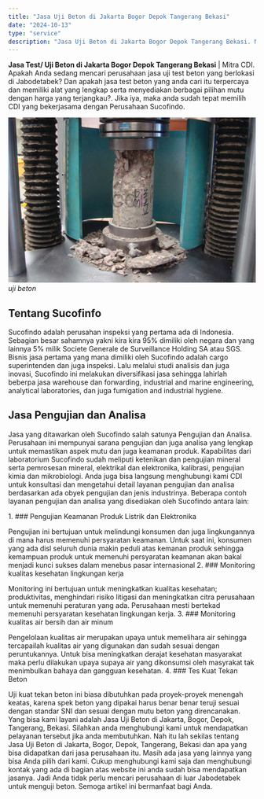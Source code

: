 ```yaml
---
title: "Jasa Uji Beton di Jakarta Bogor Depok Tangerang Bekasi"
date: "2024-10-13"
type: "service"
description: "Jasa Uji Beton di Jakarta Bogor Depok Tangerang Bekasi. Nah itu lah sekilas tentang Jasa Uji Beton di Jakarta, Bogor, Depok, Tangerang, Bekasi dan apa yang b..."
---
```


**Jasa Test/ Uji Beton di Jakarta Bogor Depok Tangerang Bekasi** | Mitra CDI. Apakah Anda sedang mencari perusahaan jasa uji test beton yang berlokasi di Jabodetabek? Dan apakah jasa test beton yang anda cari itu terpercaya dan memiliki alat yang lengkap serta menyediakan berbagai pilihan mutu dengan harga yang terjangkau?. Jika iya, maka anda sudah tepat memilih CDI yang bekerjasama dengan Perusahaan Sucofindo.

![jasa uji beton](/images/blog/jasa-test-uji-beton.jpg)
*uji beton*

 ## Tentang Sucofinfo
    
Sucofindo adalah perusahan inspeksi yang pertama ada di Indonesia. Sebagian besar sahamnya yakni kira kira 95% dimiliki oleh negara dan yang lainnya 5% milik Societe Generale de Surveillance Holding SA atau SGS. Bisnis jasa pertama yang mana dimiliki oleh Sucofindo adalah cargo superintenden dan juga inspeksi. Lalu melalui studi analisis dan juga inovasi, Sucofindo ini melakukan diversifikasi jasa sehingga lahirlah beberpa jasa warehouse dan forwarding, industrial and marine engineering, analytical laboratories, dan juga fumigation and industrial hygiene.

 ## Jasa Pengujian dan Analisa
    
Jasa yang ditawarkan oleh Sucofindo salah satunya Pengujian dan Analisa. Perusahaan ini mempunyai sarana pengujian dan juga analisa yang lengkap untuk memastikan aspek mutu dan juga keamanan produk. Kapabilitas dari laboratorium Sucofindo sudah meliputi ketenikan dan pengujian mineral serta pemrosesan mineral, elektrikal dan elektronika, kalibrasi, pengujian kimia dan mikrobiologi. Anda juga bisa langsung menghubungi kami CDI untuk konsultasi dan mengetahui detail layanan pengujian dan analisa berdasarkan ada obyek pengujian dan jenis industrinya. Beberapa contoh layanan pengujian dan analisa yang disediakan oleh Sucofindo antara lain:

1\. ### Pengujian Keamanan Produk Listrik dan Elektronika
    
Pengujian ini bertujuan untuk melindungi konsumen dan juga lingkungannya di mana harus memenuhi persyaratan keamanan. Untuk saat ini, konsumen yang ada disl seluruh dunia makin peduli atas kemanan produk sehingga kemampuan produk untuk memenuhi persyaratan keamanan akan bakal menjadi kunci sukses dalam menebus pasar internasional
2\. ### Monitoring kualitas kesehatan lingkungan kerja
    
Monitoring ini bertujuan untuk meningkatkan kualitas kesehatan; produktivitas, menghindari risiko litigasi dan meningkatkan citra perusahaan untuk memenuhi peraturan yang ada. Perusahaan mesti bertekad memenuhi persyaratan kesehatan lingkungan kerja.
3\. ### Monitoring kualitas air bersih dan air minum
    
Pengelolaan kualitas air merupakan upaya untuk memelihara air sehingga tercapailah kualitas air yang digunakan dan sudah sesuai dengan peruntukannya. Untuk bisa meningkatkan derajat kesehatan masyarakat maka perlu dilakukan upaya supaya air yang dikonsumsi oleh masyrakat tak menimbulkan bahaya dan gangguan kesehatan.
4\. ### Tes Kuat Tekan Beton
    
Uji kuat tekan beton ini biasa dibutuhkan pada proyek-proyek menengah keatas, karena spek beton yang dipakai harus benar benar teruji sesuai dengan standar SNI dan sesuai dengan mutu beton yang direncanakan. Yang bisa kami layani adalah Jasa Uji Beton di Jakarta, Bogor, Depok, Tangerang, Bekasi. Silahkan anda menghubungi kami untuk mendapatkan pelayanan tersebut jika anda membutuhkan.
Nah itu lah sekilas tentang Jasa Uji Beton di Jakarta, Bogor, Depok, Tangerang, Bekasi dan apa yang bisa didapatkan dari jasa perusahaan itu. Masih ada jasa yang lainnya yang bisa Anda pilih dari kami. Cukup menghubungi kami saja dan menghubungi kontak yang ada di bagian atas website ini anda sudah bisa mendapatkan jasanya. Jadi Anda tidak perlu mencari perusahaan di luar Jabodetabek untuk menguji beton. Semoga artikel ini bermanfaat bagi Anda.

